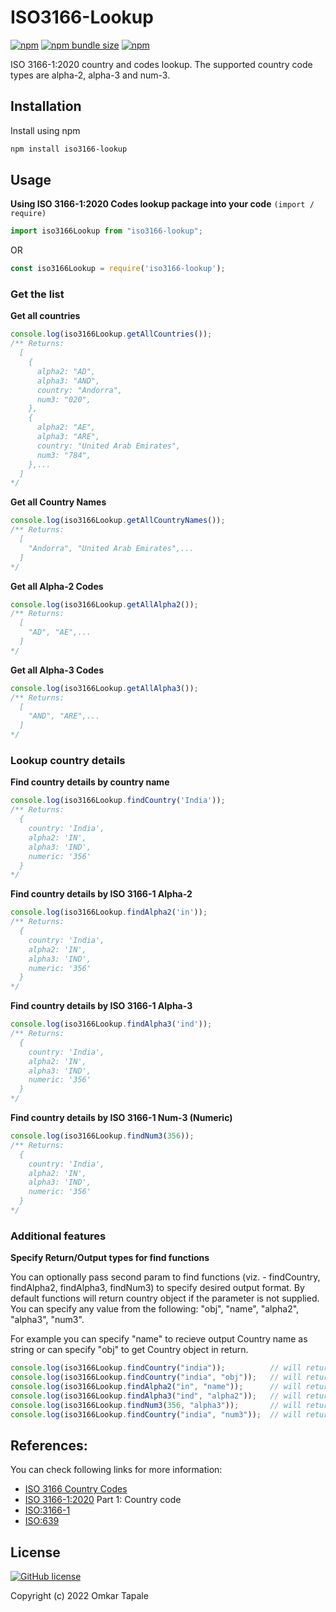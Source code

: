 # ISO3166-Lookup

[![npm](https://img.shields.io/npm/v/iso3166-lookup?style=for-the-badge&logo=npm)](https://www.npmjs.com/package/iso3166-lookup)
[![npm bundle size](https://img.shields.io/bundlephobia/min/iso3166-lookup?color=green&style=for-the-badge)](https://www.npmjs.com/package/iso3166-lookup)
[![npm](https://img.shields.io/npm/dw/iso3166-lookup?style=for-the-badge)](https://www.npmjs.com/package/iso3166-lookup)

ISO 3166-1:2020 country and codes lookup. The supported country code types are alpha-2, alpha-3 and num-3.

## Installation

Install using npm
```bash
npm install iso3166-lookup
```

## Usage
**Using ISO 3166-1:2020 Codes lookup package into your code** ```(import / require)```
```javascript
import iso3166Lookup from "iso3166-lookup";
```
OR
```javascript
const iso3166Lookup = require('iso3166-lookup');
```

### Get the list

**Get all countries**
```javascript
console.log(iso3166Lookup.getAllCountries());
/** Returns:
  [
    {
      alpha2: "AD",
      alpha3: "AND",
      country: "Andorra",
      num3: "020",
    },
    {
      alpha2: "AE",
      alpha3: "ARE",
      country: "United Arab Emirates",
      num3: "784",
    },...
  ]
*/
```

**Get all Country Names**
```javascript
console.log(iso3166Lookup.getAllCountryNames());
/** Returns:
  [
    "Andorra", "United Arab Emirates",...
  ]
*/
```

**Get all Alpha-2 Codes**
```javascript
console.log(iso3166Lookup.getAllAlpha2());
/** Returns:
  [
    "AD", "AE",...
  ]
*/
```

**Get all Alpha-3 Codes**
```javascript
console.log(iso3166Lookup.getAllAlpha3());
/** Returns:
  [
    "AND", "ARE",...
  ]
*/
```

### Lookup country details

**Find country details by country name**
```javascript
console.log(iso3166Lookup.findCountry('India'));
/** Returns:
  {
    country: 'India',
    alpha2: 'IN',
    alpha3: 'IND',
    numeric: '356'
  }
*/
```

**Find country details by ISO 3166-1 Alpha-2**
```javascript
console.log(iso3166Lookup.findAlpha2('in'));
/** Returns:
  {
    country: 'India',
    alpha2: 'IN',
    alpha3: 'IND',
    numeric: '356'
  }
*/
```

**Find country details by ISO 3166-1 Alpha-3**
```javascript
console.log(iso3166Lookup.findAlpha3('ind'));
/** Returns:
  {
    country: 'India',
    alpha2: 'IN',
    alpha3: 'IND',
    numeric: '356'
  }
*/
```

**Find country details by ISO 3166-1 Num-3 (Numeric)**
```javascript
console.log(iso3166Lookup.findNum3(356));
/** Returns:
  {
    country: 'India',
    alpha2: 'IN',
    alpha3: 'IND',
    numeric: '356'
  }
*/
```

### Additional features

**Specify Return/Output types for find functions**

You can optionally pass second param to find functions (viz. - findCountry, findAlpha2, findAlpha3, findNum3) to specify desired output format. By default functions will return country object if the parameter is not supplied. You can specify any value from the following: "obj", "name", "alpha2", "alpha3", "num3".

For example you can specify "name" to recieve output Country name as string or can specify "obj" to get Country object in return.
```javascript
console.log(iso3166Lookup.findCountry("india"));          // will return country object for India
console.log(iso3166Lookup.findCountry("india", "obj"));   // will return country object for India
console.log(iso3166Lookup.findAlpha2("in", "name"));      // will return "India"
console.log(iso3166Lookup.findAlpha3("ind", "alpha2"));   // will return "IN"
console.log(iso3166Lookup.findNum3(356, "alpha3"));       // will return "IND"
console.log(iso3166Lookup.findCountry("india", "num3"));  // will return "356"
```


## References:

You can check following links for more information:
- [ISO 3166 Country Codes](https://www.iso.org/iso-3166-country-codes.html)
- [ISO 3166-1:2020](https://www.iso.org/standard/72482.html) Part 1: Country code
- [ISO:3166-1](https://en.wikipedia.org/wiki/ISO_3166-1)
- [ISO:639](https://en.wikipedia.org/wiki/ISO_639)

## License
[![GitHub license](https://img.shields.io/github/license/omkartapale/iso3166-lookup?style=for-the-badge)](https://github.com/omkartapale/iso3166-lookup/blob/main/LICENSE)

Copyright (c) 2022 Omkar Tapale
